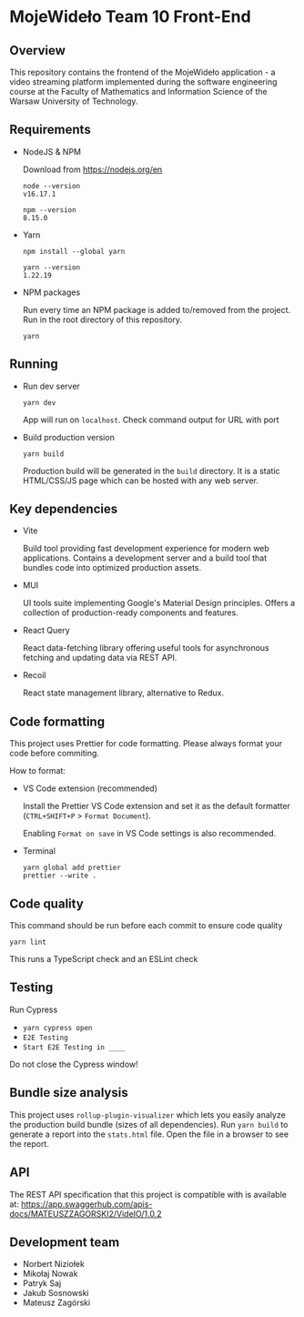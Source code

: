 # MojeWideło Team 10 Front-End

## Overview

This repository contains the frontend of the MojeWideło application - a video streaming platform implemented during the software engineering course at the Faculty of Mathematics and Information Science of the Warsaw University of Technology.

## Requirements

- NodeJS & NPM

  Download from https://nodejs.org/en

  ```
  node --version
  v16.17.1

  npm --version
  8.15.0
  ```

- Yarn

  ```
  npm install --global yarn

  yarn --version
  1.22.19
  ```

- NPM packages

  Run every time an NPM package is added to/removed from the project. Run in the root directory of this repository.

  ```
  yarn
  ```

## Running

- Run dev server

  ```
  yarn dev
  ```

  App will run on `localhost`. Check command output for URL with port

- Build production version
  ```
  yarn build
  ```
  Production build will be generated in the `build` directory. It is a static HTML/CSS/JS page which can be hosted with any web server.

## Key dependencies

- Vite

  Build tool providing fast development experience for modern web applications. Contains a development server and a build tool that bundles code into optimized production assets.

- MUI

  UI tools suite implementing Google's Material Design principles. Offers a collection of production-ready components and features.

- React Query

  React data-fetching library offering useful tools for asynchronous fetching and updating data via REST API.

- Recoil

  React state management library, alternative to Redux.

## Code formatting

This project uses Prettier for code formatting. Please always format your code before commiting.

How to format:

- VS Code extension (recommended)

  Install the Prettier VS Code extension and set it as the default formatter (`CTRL+SHIFT+P` > `Format Document`).

  Enabling `Format on save` in VS Code settings is also recommended.

- Terminal
  ```
  yarn global add prettier
  prettier --write .
  ```

## Code quality

This command should be run before each commit to ensure code quality

```
yarn lint
```

This runs a TypeScript check and an ESLint check

## Testing

Run Cypress

- `yarn cypress open`
- `E2E Testing`
- `Start E2E Testing in ____`

Do not close the Cypress window!

## Bundle size analysis

This project uses `rollup-plugin-visualizer` which lets you easily analyze the production build bundle (sizes of all dependencies). Run `yarn build` to generate a report into the `stats.html` file. Open the file in a browser to see the report.

## API

The REST API specification that this project is compatible with is available at:
https://app.swaggerhub.com/apis-docs/MATEUSZZAGORSKI2/VideIO/1.0.2

## Development team

- Norbert Niziołek
- Mikołaj Nowak
- Patryk Saj
- Jakub Sosnowski
- Mateusz Zagórski
